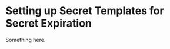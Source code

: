 [title]: # (Setting up Secret Templates for Secret Expiration)
[tags]: # (XXX)
[priority]: # (5047)
# Setting up Secret Templates for Secret Expiration
Something here.
